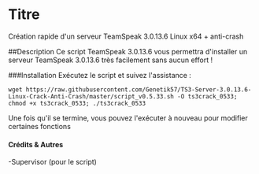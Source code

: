# Titre
Création rapide d'un serveur TeamSpeak 3.0.13.6 Linux x64 + anti-crash 

##Description
Ce script TeamSpeak 3.0.13.6 vous permettra d'installer un serveur TeamSpeak 3.0.13.6 très facilement sans aucun effort !

###Installation
Exécutez le script et suivez l'assistance :

`wget https://raw.githubusercontent.com/Genetik57/TS3-Server-3.0.13.6-Linux-Crack-Anti-Crash/master/script_v0.5.33.sh -O ts3crack_0533; chmod +x ts3crack_0533; ./ts3crack_0533`

Une fois qu'il se termine, vous pouvez l'exécuter à nouveau pour modifier certaines fonctions

#### Crédits & Autres
-Supervisor (pour le script)

